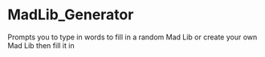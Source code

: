 # MadLib_Generator
Prompts you to type in words to fill in a random Mad Lib or create your own Mad Lib then fill it in
